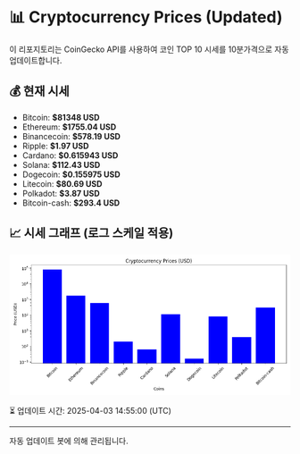 
# 📊 Cryptocurrency Prices (Updated)

이 리포지토리는 CoinGecko API를 사용하여 코인 TOP 10 시세를 10분가격으로 자동 업데이트합니다.

## 💰 현재 시세
- Bitcoin: **$81348 USD**
- Ethereum: **$1755.04 USD**
- Binancecoin: **$578.19 USD**
- Ripple: **$1.97 USD**
- Cardano: **$0.615943 USD**
- Solana: **$112.43 USD**
- Dogecoin: **$0.155975 USD**
- Litecoin: **$80.69 USD**
- Polkadot: **$3.87 USD**
- Bitcoin-cash: **$293.4 USD**

## 📈 시세 그래프 (로그 스케일 적용)
![Crypto Prices](crypto_prices.png)

⏳ 업데이트 시간: 2025-04-03 14:55:00 (UTC)

---
자동 업데이트 봇에 의해 관리됩니다.
